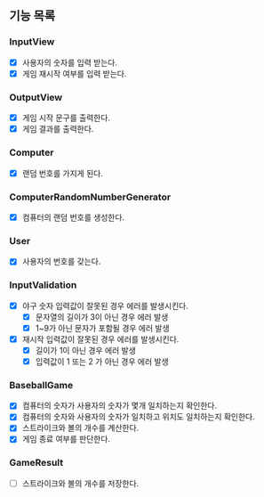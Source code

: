 ## 기능 목록

### InputView
- [x] 사용자의 숫자를 입력 받는다.
- [x] 게임 재시작 여부를 입력 받는다.

### OutputView
- [x] 게임 시작 문구를 출력한다.
- [x] 게임 결과를 출력한다.

### Computer
- [x] 랜덤 번호를 가지게 된다.

### ComputerRandomNumberGenerator
- [x] 컴퓨터의 랜덤 번호를 생성한다.

### User
- [x] 사용자의 번호를 갖는다.

### InputValidation
- [x] 야구 숫자 입력값이 잘못된 경우 에러를 발생시킨다.
   - [x] 문자열의 길이가 3이 아닌 경우 에러 발생
   - [x] 1~9가 아닌 문자가 포함될 경우 에러 발생
- [x] 재시작 입력값이 잘못된 경우 에러를 발생시킨다.
   - [x] 길이가 1이 아닌 경우 에러 발생
   - [x] 입력값이 1 또는 2 가 아닌 경우 에러 발생

### BaseballGame
- [x] 컴퓨터의 숫자가 사용자의 숫자가 몇개 일치하는지 확인한다.
- [x] 컴퓨터의 숫자와 사용자의 숫자가 일치하고 위치도 일치하는지 확인한다.
- [x] 스트라이크와 볼의 개수를 계산한다.
- [x] 게임 종료 여부를 판단한다.

### GameResult
- [ ] 스트라이크와 볼의 개수를 저장한다.
